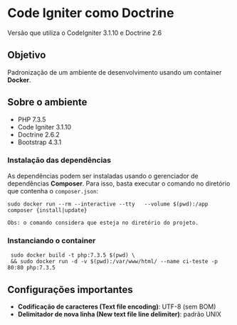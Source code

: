 # Code Igniter como Doctrine

Versão que utiliza o CodeIgniter 3.1.10 e Doctrine 2.6


## Objetivo
Padronização de um ambiente de desenvolvimento usando um container **Docker**.


## Sobre o ambiente
* PHP 7.3.5
* Code Igniter 3.1.10
* Doctrine 2.6.2
* Bootstrap 4.3.1

### Instalação das dependências
As dependências podem ser instaladas usando o gerenciador de dependências **Composer**. 
Para isso, basta executar o comando no diretório que contenha o `composer.json`:

    sudo docker run --rm --interactive --tty   --volume $(pwd):/app   composer {install|update}
    
`Obs: o comando considera que esteja no diretório do projeto.`

### Instanciando o container
     sudo docker build -t php:7.3.5 $(pwd) \
     && sudo docker run -d -v $(pwd):/var/www/html/ --name ci-teste -p 80:80 php:7.3.5
     
 
 ## Configurações importantes
 * **Codificação de caracteres (Text file encoding)**: UTF-8 (sem BOM)
 * **Delimitador de nova linha (New text file line delimiter)**: padrão UNIX
 
